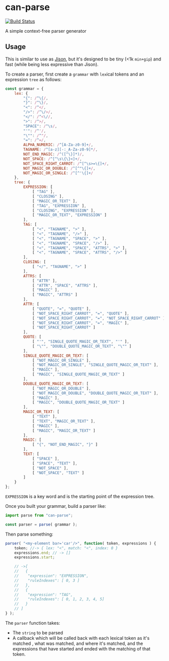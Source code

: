 # can-parse

[![Build Status](https://travis-ci.org/canjs/can-parse.png?branch=master)](https://travis-ci.org/canjs/can-parse)

A simple context-free parser generator

## Usage

This is similar to use as [Jison](http://zaa.ch/jison/), but it's designed to be
tiny (<1k `min+gip`) and fast (while being less expressive than Jison).

To create a parser, first create a `grammar` with `lex`ical tokens and
an expression `tree` as follows:

```js
const grammar = {
	lex: {
		"{": /^\{/,
		"}": /^\}/,
		"<": /^</,
		"/>": /^\/>/,
		"</": /^<\//,
		">": /^>/,
		"SPACE": /^\s/,
		"'": /^'/,
		"\"": /^"/,
		"=": /^=/,
		ALPHA_NUMERIC: /^[A-Za-z0-9]+/,
		TAGNAME: /^[a-z][-:_A-Za-z0-9]*/,
		NOT_END_MAGIC: /^([^\}]*)/,
		NOT_SPACE: /^[^\s\{\}<]+/,
		NOT_SPACE_RIGHT_CARROT: /^[^\s>=\{]+/,
		NOT_MAGIC_OR_DOUBLE: /^[^"\{]+/,
		NOT_MAGIC_OR_SINGLE: /^[^'\{]+/
	},
	tree: {
		EXPRESSION: [
			[ "TAG" ],
			[ "CLOSING" ],
			[ "MAGIC_OR_TEXT" ],
			[ "TAG", "EXPRESSION" ],
			[ "CLOSING", "EXPRESSION" ],
			[ "MAGIC_OR_TEXT", "EXPRESSION" ]
		],
		TAG: [
			[ "<", "TAGNAME", ">" ],
			[ "<", "TAGNAME", "/>" ],
			[ "<", "TAGNAME", "SPACE", ">" ],
			[ "<", "TAGNAME", "SPACE", "/>" ],
			[ "<", "TAGNAME", "SPACE", "ATTRS", ">" ],
			[ "<", "TAGNAME", "SPACE", "ATTRS", "/>" ]
		],
		CLOSING: [
			[ "</", "TAGNAME", ">" ]
		],
		ATTRS: [
			[ "ATTR" ],
			[ "ATTR", "SPACE", "ATTRS" ],
			[ "MAGIC" ],
			[ "MAGIC", "ATTRS" ]
		],
		ATTR: [
			[ "QUOTE", "=", "QUOTE" ],
			[ "NOT_SPACE_RIGHT_CARROT", "=", "QUOTE" ],
			[ "NOT_SPACE_RIGHT_CARROT", "=", "NOT_SPACE_RIGHT_CARROT" ],
			[ "NOT_SPACE_RIGHT_CARROT", "=", "MAGIC" ],
			[ "NOT_SPACE_RIGHT_CARROT" ]
		],
		QUOTE: [
			[ "'", "SINGLE_QUOTE_MAGIC_OR_TEXT", "'" ],
			[ "\"", "DOUBLE_QUOTE_MAGIC_OR_TEXT", "\"" ]
		],
		SINGLE_QUOTE_MAGIC_OR_TEXT: [
			[ "NOT_MAGIC_OR_SINGLE" ],
			[ "NOT_MAGIC_OR_SINGLE", "SINGLE_QUOTE_MAGIC_OR_TEXT" ],
			[ "MAGIC" ],
			[ "MAGIC", "SINGLE_QUOTE_MAGIC_OR_TEXT" ]
		],
		DOUBLE_QUOTE_MAGIC_OR_TEXT: [
			[ "NOT_MAGIC_OR_DOUBLE" ],
			[ "NOT_MAGIC_OR_DOUBLE", "DOUBLE_QUOTE_MAGIC_OR_TEXT" ],
			[ "MAGIC" ],
			[ "MAGIC", "DOUBLE_QUOTE_MAGIC_OR_TEXT" ]
		],
		MAGIC_OR_TEXT: [
			[ "TEXT" ],
			[ "TEXT", "MAGIC_OR_TEXT" ],
			[ "MAGIC" ],
			[ "MAGIC", "MAGIC_OR_TEXT" ]
		],
		MAGIC: [
			[ "{", "NOT_END_MAGIC", "}" ]
		],
		TEXT: [
			[ "SPACE" ],
			[ "SPACE", "TEXT" ],
			[ "NOT_SPACE" ],
			[ "NOT_SPACE", "TEXT" ]
		]
	}
};
```

`EXPRESSION` is a key word and is the starting point of the expression tree.  

Once you built your grammar, build a parser like:

```js
import parse from "can-parse";

const parser = parse( grammar );
```


Then parse something:

```js
parser( "<my-element bar='car'/>", function( token, expressions ) {
	token; //-> { lex: "<", match: "<", index: 0 }
	expressions.end; // -> []
	expressions.start;

	// ->[
	//   {
	//    "expression": "EXPRESSION",
	//    "ruleIndexes": [ 0, 3 ]
	//   },
	//   {
	//    "expression": "TAG",
	//    "ruleIndexes": [ 0, 1, 2, 3, 4, 5]
	//   }
	// ]
} );
```

The `parser` function takes:

 - The `string` to be parsed 
 - A callback which will be called back with each
lexical token as it's matched , what was matched, and where it's matched, and the expressions that have started and ended with the matching of that token.
